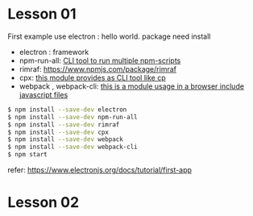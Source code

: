 # Lesson 01
First example use electron : hello world.
package need install
 - electron : framework
 - npm-run-all: [CLI tool to run multiple npm-scripts](https://www.npmjs.com/package/npm-run-all)
 - rimraf: https://www.npmjs.com/package/rimraf
 - cpx: [this module provides as CLI tool like cp](https://www.npmjs.com/package/cpx)
 - webpack , webpack-cli: [this is a module usage in a browser include javascript files ](https://www.npmjs.com/package/webpack)
```bash
$ npm install --save-dev electron
$ npm install --save-dev npm-run-all
$ npm install --save-dev rimraf
$ npm install --save-dev cpx
$ npm install --save-dev webpack
$ npm install --save-dev webpack-cli
$ npm start
```
refer: https://www.electronjs.org/docs/tutorial/first-app
# Lesson 02
